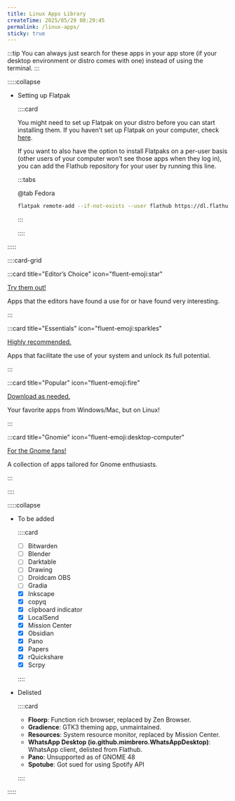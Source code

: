 ```yaml
---
title: Linux Apps Library
createTime: 2025/05/29 08:29:45
permalink: /linux-apps/
sticky: true
---
```


:::tip You can always just search for these apps in your app store (if your desktop environment or distro comes with one) instead of using the terminal.
:::

:::::collapse

- Setting up Flatpak

  ::::card

  You might need to set up Flatpak on your distro before you can start installing them. If you haven’t set up Flatpak on your computer, check [here](https://flathub.org/setup).

  If you want to also have the option to install Flatpaks on a per-user basis (other users of your computer won’t see those apps when they log in), you can add the Flathub repository for your user by running this line.

  :::tabs

  @tab Fedora

  ```bash
  flatpak remote-add --if-not-exists --user flathub https://dl.flathub.org/repo/flathub.flatpakrepo
  ```

  :::

  ::::

:::::

::::card-grid

:::card title="Editor’s Choice" icon="fluent-emoji:star"

[Try them out!](./editors-choice.md)

Apps that the editors have found a use for or have found very interesting.

:::

:::card title="Essentials" icon="fluent-emoji:sparkles"

[Highly recommended.](./essentials.md)

Apps that facilitate the use of your system and unlock its full potential.

:::

:::card title="Popular" icon="fluent-emoji:fire"

[Download as needed.](./popular.md)

Your favorite apps from Windows/Mac, but on Linux!

:::

:::card title="Gnomie" icon="fluent-emoji:desktop-computer"

[For the Gnome fans!](./gnomie.md)

A collection of apps tailored for Gnome enthusiasts.

:::

::::

:::::collapse

- To be added

  ::::card

  - [ ] Bitwarden
  - [ ] Blender
  - [ ] Darktable
  - [ ] Drawing
  - [ ] Droidcam OBS
  - [ ] Gradia
  - [x] Inkscape
  - [x] copyq
  - [x] clipboard indicator
  - [x] LocalSend
  - [x] Mission Center
  - [x] Obsidian
  - [x] Pano
  - [x] Papers
  - [x] rQuickshare
  - [x] Scrpy

  ::::

- Delisted

  ::::card

  - **Floorp**: Function rich browser, replaced by Zen Browser.
  - **Gradience**: GTK3 theming app, unmaintained.
  - **Resources**: System resource monitor, replaced by Mission Center.
  - **WhatsApp Desktop (io.github.mimbrero.WhatsAppDesktop)**: WhatsApp client, delisted from Flathub.
  - **Pano**: Unsupported as of GNOME 48
  - **Spotube**: Got sued for using Spotify API

  ::::

:::::
